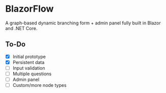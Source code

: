 ﻿# BlazorFlow
A graph-based dynamic branching form + admin panel fully built in Blazor and .NET Core.

## To-Do

- [x] Initial prototype
- [x] Persistent data
- [ ] Input validation
- [ ] Multiple questions
- [ ] Admin panel
- [ ] Custom/more node types
